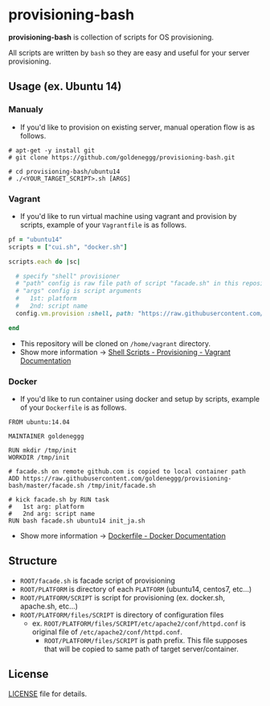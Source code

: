 provisioning-bash
==========
__provisioning-bash__ is collection of scripts for OS provisioning.

All scripts are written by `bash` so they are easy and useful for your server provisioning.


## Usage (ex. Ubuntu 14)

### Manualy

* If you'd like to provision on existing server, manual operation flow is as follows.

```
# apt-get -y install git
# git clone https://github.com/goldeneggg/provisioning-bash.git

# cd provisioning-bash/ubuntu14
# ./<YOUR_TARGET_SCRIPT>.sh [ARGS]
```

### Vagrant

* If you'd like to run virtual machine using vagrant and provision by scripts, example of your `Vagrantfile` is as follows.

```ruby
pf = "ubuntu14"
scripts = ["cui.sh", "docker.sh"]

scripts.each do |sc|

  # specify "shell" provisioner
  # "path" config is raw file path of script "facade.sh" in this repository
  # "args" config is script arguments
  #   1st: platform
  #   2nd: script name
  config.vm.provision :shell, path: "https://raw.githubusercontent.com/goldeneggg/provisioning-bash/master/facade.sh", args: [pf, sc]

end
```

* This repository will be cloned on `/home/vagrant` directory.
* Show more information -> [Shell Scripts - Provisioning - Vagrant Documentation](https://docs.vagrantup.com/v2/provisioning/shell.html)

### Docker

* If you'd like to run container using docker and setup by scripts, example of your `Dockerfile` is as follows.

```shell
FROM ubuntu:14.04

MAINTAINER goldeneggg

RUN mkdir /tmp/init
WORKDIR /tmp/init

# facade.sh on remote github.com is copied to local container path
ADD https://raw.githubusercontent.com/goldeneggg/provisioning-bash/master/facade.sh /tmp/init/facade.sh

# kick facade.sh by RUN task
#   1st arg: platform
#   2nd arg: script name
RUN bash facade.sh ubuntu14 init_ja.sh
```

* Show more information -> [Dockerfile - Docker Documentation](https://docs.docker.com/reference/builder/)


## Structure

* `ROOT/facade.sh` is facade script of provisioning
* `ROOT/PLATFORM` is directory of each `PLATFORM` (ubuntu14, centos7, etc...)
* `ROOT/PLATFORM/SCRIPT` is script for provisioning (ex. docker.sh, apache.sh, etc...)
* `ROOT/PLATFORM/files/SCRIPT` is directory of configuration files
    * ex. `ROOT/PLATFORM/files/SCRIPT/etc/apache2/conf/httpd.conf` is original file of `/etc/apache2/conf/httpd.conf`.
        * `ROOT/PLATFORM/files/SCRIPT` is path prefix. This file supposes that will be copied to same path of target server/container.


## License

[LICENSE](LICENSE) file for details.
